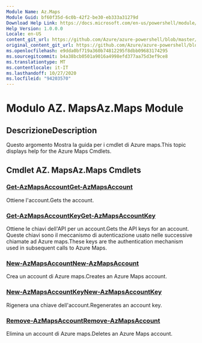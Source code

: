 ```yaml
---
Module Name: Az.Maps
Module Guid: bf60f35d-6c0b-42f2-be30-eb333a31279d
Download Help Link: https://docs.microsoft.com/en-us/powershell/module/az.maps
Help Version: 1.0.0.0
Locale: en-US
content_git_url: https://github.com/Azure/azure-powershell/blob/master/src/Maps/Maps/help/Az.Maps.md
original_content_git_url: https://github.com/Azure/azure-powershell/blob/master/src/Maps/Maps/help/Az.Maps.md
ms.openlocfilehash: e9dda0bf719a360b74812295f8dbb09683174295
ms.sourcegitcommit: b4a38bcb0501a9016a4998efd377aa75d3ef9ce8
ms.translationtype: MT
ms.contentlocale: it-IT
ms.lasthandoff: 10/27/2020
ms.locfileid: "94203570"
---
```

# <span data-ttu-id="e14a6-101">Modulo AZ. Maps</span><span class="sxs-lookup"><span data-stu-id="e14a6-101">Az.Maps Module</span></span>
## <span data-ttu-id="e14a6-102">Descrizione</span><span class="sxs-lookup"><span data-stu-id="e14a6-102">Description</span></span>
<span data-ttu-id="e14a6-103">Questo argomento Mostra la guida per i cmdlet di Azure maps.</span><span class="sxs-lookup"><span data-stu-id="e14a6-103">This topic displays help for the Azure Maps Cmdlets.</span></span>

## <span data-ttu-id="e14a6-104">Cmdlet AZ. Maps</span><span class="sxs-lookup"><span data-stu-id="e14a6-104">Az.Maps Cmdlets</span></span>
### [<span data-ttu-id="e14a6-105">Get-AzMapsAccount</span><span class="sxs-lookup"><span data-stu-id="e14a6-105">Get-AzMapsAccount</span></span>](Get-AzMapsAccount.md)
<span data-ttu-id="e14a6-106">Ottiene l'account.</span><span class="sxs-lookup"><span data-stu-id="e14a6-106">Gets the account.</span></span>

### [<span data-ttu-id="e14a6-107">Get-AzMapsAccountKey</span><span class="sxs-lookup"><span data-stu-id="e14a6-107">Get-AzMapsAccountKey</span></span>](Get-AzMapsAccountKey.md)
<span data-ttu-id="e14a6-108">Ottiene le chiavi dell'API per un account.</span><span class="sxs-lookup"><span data-stu-id="e14a6-108">Gets the API keys for an account.</span></span>
<span data-ttu-id="e14a6-109">Queste chiavi sono il meccanismo di autenticazione usato nelle successive chiamate ad Azure maps.</span><span class="sxs-lookup"><span data-stu-id="e14a6-109">These keys are the authentication mechanism used in subsequent calls to Azure Maps.</span></span>

### [<span data-ttu-id="e14a6-110">New-AzMapsAccount</span><span class="sxs-lookup"><span data-stu-id="e14a6-110">New-AzMapsAccount</span></span>](New-AzMapsAccount.md)
<span data-ttu-id="e14a6-111">Crea un account di Azure maps.</span><span class="sxs-lookup"><span data-stu-id="e14a6-111">Creates an Azure Maps account.</span></span>

### [<span data-ttu-id="e14a6-112">New-AzMapsAccountKey</span><span class="sxs-lookup"><span data-stu-id="e14a6-112">New-AzMapsAccountKey</span></span>](New-AzMapsAccountKey.md)
<span data-ttu-id="e14a6-113">Rigenera una chiave dell'account.</span><span class="sxs-lookup"><span data-stu-id="e14a6-113">Regenerates an account key.</span></span>

### [<span data-ttu-id="e14a6-114">Remove-AzMapsAccount</span><span class="sxs-lookup"><span data-stu-id="e14a6-114">Remove-AzMapsAccount</span></span>](Remove-AzMapsAccount.md)
<span data-ttu-id="e14a6-115">Elimina un account di Azure maps.</span><span class="sxs-lookup"><span data-stu-id="e14a6-115">Deletes an Azure Maps account.</span></span>

